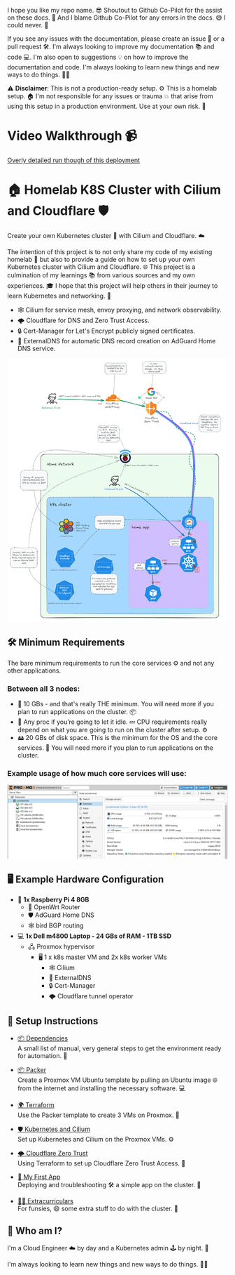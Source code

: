 I hope you like my repo name. 😎 Shoutout to Github Co-Pilot for the assist on these docs. 🤖 And I blame Github Co-Pilot for any errors in the docs. 😅 I could never. 🙌

If you see any issues with the documentation, please create an issue 🐛 or a pull request 🛠️. I'm always looking to improve my documentation 📚 and code 💻. I'm also open to suggestions 💡 on how to improve the documentation and code. I'm always looking to learn new things and new ways to do things. 📖✨



⚠️ **Disclaimer**: This is not a production-ready setup. ⚙️ This is a homelab setup. 🏠 I'm not responsible for any issues or trauma 💥 that arise from using this setup in a production environment. Use at your own risk. 🚨

# Video Walkthrough 📹

[Overly detailed run though of this deployment](https://www.youtube.com/watch?v=gD1FABxaHek)

# 🏠 Homelab K8S Cluster with Cilium and Cloudflare 🛡️

Create your own Kubernetes cluster 🚀 with Cilium and Cloudflare. ☁️

The intention of this project is to not only share my code of my existing homelab 💾 but also to provide a guide on how to set up your own Kubernetes cluster with Cilium and Cloudflare. 🌐 This project is a culmination of my learnings 📚 from various sources and my own experiences. 🎓 I hope that this project will help others in their journey to learn Kubernetes and networking. 🌱

- 🕸️ Cilium for service mesh, envoy proxying, and network observability.
- 🌩️ Cloudflare for DNS and Zero Trust Access.
- 🔒 Cert-Manager for Let's Encrypt publicly signed certificates.
- 🧩 ExternalDNS for automatic DNS record creation on AdGuard Home DNS service.

![Cluster Diagram](images/diagram.png)

## 🛠️ Minimum Requirements

The bare minimum requirements to run the core services ⚙️ and not any other applications.

### Between all 3 nodes:
- 💾 10 GBs - and that's really THE minimum. You will need more if you plan to run applications on the cluster. 📦
- 🧠 Any proc if you’re going to let it idle. 💤 CPU requirements really depend on what you are going to run on the cluster after setup. ⚙️
- 🖴 20 GBs of disk space. This is the minimum for the OS and the core services. 📀 You will need more if you plan to run applications on the cluster.

### Example usage of how much core services will use:

![nodes usage](images/proxmox-dash.png)

## 🖥️ Example Hardware Configuration

- 🥧 **1x Raspberry Pi 4 8GB**  
  - 🛜 OpenWrt Router
  - 🛡️ AdGuard Home DNS
  - 🕸️ bird BGP routing
- 💻 **1x Dell m4800 Laptop - 24 GBs of RAM - 1TB SSD**  
  - 🖧 Proxmox hypervisor
    - 🖥️ 1 x k8s master VM and 2x k8s worker VMs
      - 🕸️ Cilium
      - 🧩 ExternalDNS
      - 🔒 Cert-Manager
      - 🌩️ Cloudflare tunnel operator

## 📜 Setup Instructions

- [📦 Dependencies](./0-dependencies/)  
  A small list of manual, very general steps to get the environment ready for automation. 🔧
  
- [📦 Packer](1-packer/README.md)  
  Create a Proxmox VM Ubuntu template by pulling an Ubuntu image 🌐 from the internet and installing the necessary software. 💻
  
- [🌍 Terraform](2-terraform/README.md)  
  Use the Packer template to create 3 VMs on Proxmox. 💾

- [🛡️ Kubernetes and Cilium](3-k8s-setup/README.md)  
  Set up Kubernetes and Cilium on the Proxmox VMs. ⚙️

- [🌩️ Cloudflare Zero Trust](4-zero-trust/README.md)  
  Using Terraform to set up Cloudflare Zero Trust Access. 🔐

- [🎯 My First App](5-my-first-app/README.md)  
  Deploying and troubleshooting 🛠️ a simple app on the cluster. 🚀

- [🤹‍♂️ Extracurriculars](./6-extracurriculars)  
  For funsies, 😄 some extra stuff to do with the cluster. 🎉

## 👤 Who am I?

I'm a Cloud Engineer ☁️ by day and a Kubernetes admin 🕹️ by night. 🌙

I'm always looking to learn new things and new ways to do things. 📖✨
